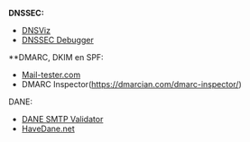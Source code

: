 **DNSSEC:**
* [DNSViz](http://dnsviz.net/)
* [DNSSEC Debugger](https://dnssec-debugger.verisignlabs.com/)

**DMARC, DKIM en SPF:
* [Mail-tester.com](https://www.mail-tester.com/)
* DMARC Inspector(https://dmarcian.com/dmarc-inspector/)

DANE:
* [DANE SMTP Validator](https://dane.sys4.de/)
* [HaveDane.net](https://havedane.net/)
